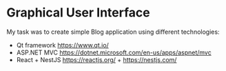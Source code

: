 # Graphical User Interface
My task was to create simple Blog application using different technologies:
* Qt framework https://www.qt.io/
* ASP.NET MVC https://dotnet.microsoft.com/en-us/apps/aspnet/mvc
* React + NestJS https://reactjs.org/ + https://nestjs.com/